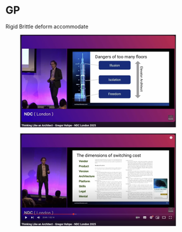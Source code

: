 # GP

Rigid Brittle deform accommodate

<figure><img src="../../.gitbook/assets/image (10).png" alt=""><figcaption></figcaption></figure>

<figure><img src="../../.gitbook/assets/image (12).png" alt=""><figcaption></figcaption></figure>

